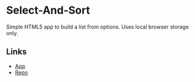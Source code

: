 # Select-And-Sort

Simple HTML5 app to build a list from options.  Uses local browser storage only.

## Links

- [App](https://denisecase.github.io/select-and-sort/)
- [Repo](https://github.com/denisecase/select-and-sort)
